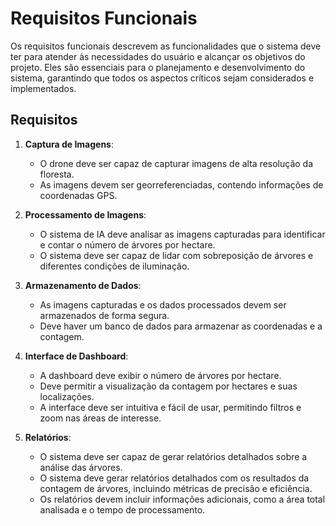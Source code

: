 # Requisitos Funcionais

Os requisitos funcionais descrevem as funcionalidades que o sistema deve ter para atender às necessidades do usuário e alcançar os objetivos do projeto. Eles são essenciais para o planejamento e desenvolvimento do sistema, garantindo que todos os aspectos críticos sejam considerados e implementados.

## Requisitos

1. **Captura de Imagens**:
   - O drone deve ser capaz de capturar imagens de alta resolução da floresta.
   - As imagens devem ser georreferenciadas, contendo informações de coordenadas GPS.

2. **Processamento de Imagens**:
   - O sistema de IA deve analisar as imagens capturadas para identificar e contar o número de árvores por hectare.
   - O sistema deve ser capaz de lidar com sobreposição de árvores e diferentes condições de iluminação.

3. **Armazenamento de Dados**:
   - As imagens capturadas e os dados processados devem ser armazenados de forma segura.
   - Deve haver um banco de dados para armazenar as coordenadas e a contagem.

4. **Interface de Dashboard**:
   - A dashboard deve exibir o número de árvores por hectare.
   - Deve permitir a visualização da contagem por hectares e suas localizações.
   - A interface deve ser intuitiva e fácil de usar, permitindo filtros e zoom nas áreas de interesse.

5. **Relatórios**:
   - O sistema deve ser capaz de gerar relatórios detalhados sobre a análise das árvores.
   - O sistema deve gerar relatórios detalhados com os resultados da contagem de árvores, incluindo métricas de precisão e eficiência.
   - Os relatórios devem incluir informações adicionais, como a área total analisada e o tempo de processamento.

